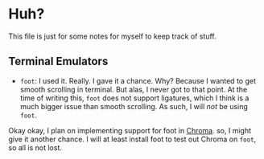 # Huh?

This file is just for some notes for myself to keep track of stuff.

## Terminal Emulators

- `foot`: I used it. Really. I gave it a chance. Why? Because I wanted to get smooth scrolling in terminal. But alas, I never got to that point. At the time of writing this, `foot` does not support ligatures, which I think is a much bigger issue than smooth scrolling. As such, I will _not_ be using `foot`.

Okay okay, I plan on implementing support for foot in [Chroma](https://github.com/aryanjassal/chroma). so, I might give it another chance. I will at least install foot to test out Chroma on `foot`, so all is not lost.
